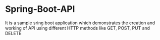 # Spring-Boot-API
It is a sample sring boot application which demonstrates the creation and working of API using different HTTP methods like GET, POST, PUT and DELETE
